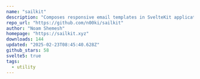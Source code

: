 ```yaml
---
name: "sailkit"
description: "Composes responsive email templates in SvelteKit applications."
repo_url: "https://github.com/n00ki/sailkit"
author: "Noam Shemesh"
homepage: "https://sailkit.xyz"
downloads: 144
updated: "2025-02-23T08:45:40.628Z"
github_stars: 58
svelte5: true
tags: 
  - utility
---
```

